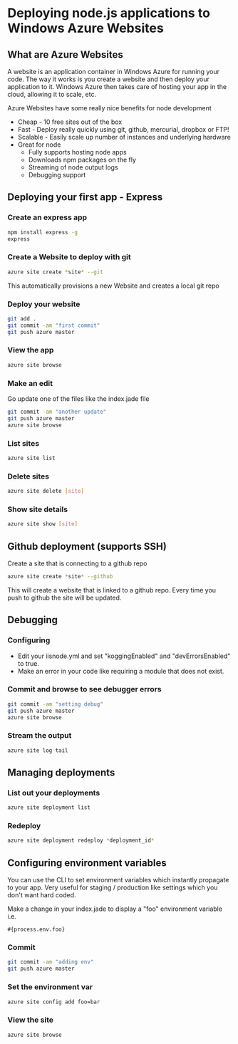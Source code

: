 # Deploying node.js applications to Windows Azure Websites

## What are Azure Websites
A website is an application container in Windows Azure for running your code. The way it works is you create a website and then deploy your application to it. Windows Azure then takes care of hosting your app in the cloud, allowing it to scale, etc.
 
Azure Websites have some really nice benefits for node development

* Cheap - 10 free sites out of the box
* Fast - Deploy really quickly using git, github, mercurial, dropbox or FTP!
* Scalable - Easily scale up number of instances and underlying hardware
* Great for node
	* Fully supports hosting node apps
	* Downloads npm packages on the fly
	* Streaming of node output logs
	* Debugging support

	
## Deploying your first app - Express

### Create an express app
```bash
npm install express -g
express
```

### Create a Website to deploy with git
```bash
azure site create *site* --git
```
This automatically provisions a new Website and creates a local git repo

### Deploy your website
```bash
git add .
git commit -am "first commit"
git push azure master
```

### View the app
```bash
azure site browse
```

### Make an edit
Go update one of the files like the index.jade file
```bash
git commit -am "another update"
git push azure master
azure site browse
```

### List sites
```bash
azure site list
```

### Delete sites
```bash
azure site delete [site]
```
### Show site details
```bash
azure site show [site]
```

## Github deployment (supports SSH)
Create a site that is connecting to a github repo
```bash
azure site create *site* --github
```
This will create a website that is linked to a github repo. Every time you push to github the site will be updated.

## Debugging

### Configuring
* Edit your iisnode.yml and set "koggingEnabled" and "devErrorsEnabled" to true.
* Make an error in your code like requiring a module that does not exist.

### Commit and browse to see debugger errors

```bash
git commit -am "setting debug"
git push azure master
azure site browse
```

### Stream the output
```bash
azure site log tail
```

## Managing deployments
### List out your deployments
```bash
azure site deployment list
```

### Redeploy
```bash
azure site deployment redeploy *deployment_id*
```

## Configuring environment variables
You can use the CLI to set environment variables which instantly propagate to your app. Very useful for staging / production like settings which you don't want hard coded.

Make a change in your index.jade to display a "foo" environment variable i.e.

```jade
#{process.env.foo}
```

### Commit

```bash
git commit -am "adding env"
git push azure master
```

### Set the environment var

```bash
azure site config add foo=bar
```

### View the site

```bash
azure site browse
```
